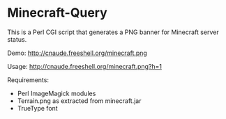 Minecraft-Query
===============

This is a Perl CGI script that generates a PNG banner for Minecraft server status.

Demo: http://cnaude.freeshell.org/minecraft.png

Usage: http://cnaude.freeshell.org/minecraft.png?h=1

Requirements:
* Perl ImageMagick modules
* Terrain.png as extracted from minecraft.jar
* TrueType font
